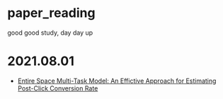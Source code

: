 # paper_reading
good good study, day day up

# 2021.08.01
* [Entire Space Multi-Task Model: An Effictive Approach for Estimating Post-Click Conversion Rate](https://arxiv.org/pdf/1804.07931.pdf)
